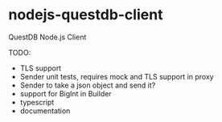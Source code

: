 # nodejs-questdb-client
QuestDB Node.js Client

TODO:
 - TLS support
 - Sender unit tests, requires mock and TLS support in proxy
 - Sender to take a json object and send it?
 - support for BigInt in Builder
 - typescript
 - documentation
